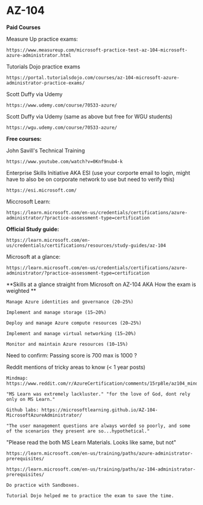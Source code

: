 # AZ-104

**Paid Courses**

Measure Up practice exams:

    https://www.measureup.com/microsoft-practice-test-az-104-microsoft-azure-administrator.html

Tutorials Dojo practice exams

    https://portal.tutorialsdojo.com/courses/az-104-microsoft-azure-administrator-practice-exams/

Scott Duffy via Udemy

    https://www.udemy.com/course/70533-azure/

Scott Duffy via Udemy (same as above but free for WGU students)

    https://wgu.udemy.com/course/70533-azure/

**Free courses:**

John Savill's Technical Training

    https://www.youtube.com/watch?v=0Knf9nub4-k

Enterprise Skills Initiative AKA ESI (use your corporte email to login, might have to also be on corporate network to use but need to verify this)

    https://esi.microsoft.com/

Miccrosoft Learn:

    https://learn.microsoft.com/en-us/credentials/certifications/azure-administrator/?practice-assessment-type=certification

**Official Study guide:**

    https://learn.microsoft.com/en-us/credentials/certifications/resources/study-guides/az-104
Microsoft at a glance:

    https://learn.microsoft.com/en-us/credentials/certifications/azure-administrator/?practice-assessment-type=certification

**Skills at a glance straight from Microsoft on AZ-104 AKA How the exam is weighted **

    Manage Azure identities and governance (20–25%)

    Implement and manage storage (15–20%)

    Deploy and manage Azure compute resources (20–25%)

    Implement and manage virtual networking (15–20%)

    Monitor and maintain Azure resources (10–15%)

Need to confirm: Passing score is 700 max is 1000 ?

Reddit mentions of tricky areas to know (< 1 year posts)

    Mindmap: https://www.reddit.com/r/AzureCertification/comments/15rp8le/az104_mindmap/

    "MS Learn was extremely lackluster." "for the love of God, dont rely only on MS Learn."
    
    Github labs: https://microsoftlearning.github.io/AZ-104-MicrosoftAzureAdministrator/

    "The user management questions are always worded so poorly, and some of the scenarios they present are so...hypothetical."
    

"Please read the both MS Learn Materials. Looks like same, but not"

    https://learn.microsoft.com/en-us/training/paths/azure-administrator-prerequisites/
    
    https://learn.microsoft.com/en-us/training/paths/az-104-administrator-prerequisites/
    
    Do practice with Sandboxes.
    
    Tutorial Dojo helped me to practice the exam to save the time.

    
    
